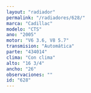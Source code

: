 ```yaml
---
layout: "radiador"
permalink: "/radiadores/628/"
marca: "Cadillac"
modelo: "CTS"
ano: "2005"
motor: "V6 3.6, V8 5.7"
transmision: "Automática"
parte: "434014"
clima: "Con clima"
alto: "16 3/4"
ancho: "26"
observaciones: ""
id: "628"
---
```


